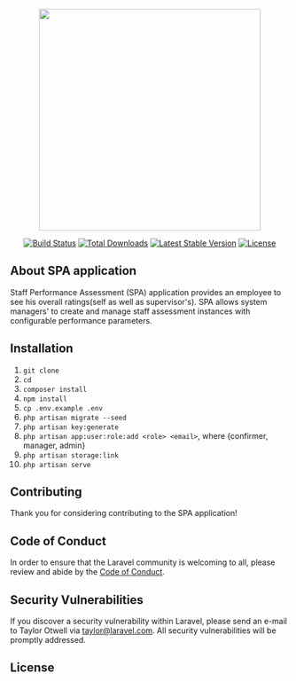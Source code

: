 <p align="center"><a href="https://laravel.com" target="_blank"><img src="https://raw.githubusercontent.com/laravel/art/master/logo-lockup/5%20SVG/2%20CMYK/1%20Full%20Color/laravel-logolockup-cmyk-red.svg" width="400"></a></p>

<p align="center">
<a href="https://travis-ci.org/laravel/framework"><img src="https://travis-ci.org/laravel/framework.svg" alt="Build Status"></a>
<a href="https://packagist.org/packages/laravel/framework"><img src="https://img.shields.io/packagist/dt/laravel/framework" alt="Total Downloads"></a>
<a href="https://packagist.org/packages/laravel/framework"><img src="https://img.shields.io/packagist/v/laravel/framework" alt="Latest Stable Version"></a>
<a href="https://packagist.org/packages/laravel/framework"><img src="https://img.shields.io/packagist/l/laravel/framework" alt="License"></a>
</p>

## About SPA application

Staff Performance Assessment (SPA) application provides an employee to see his overall ratings(self as well as supervisor\'s). SPA allows system managers\' to create and manage staff assessment instances with configurable performance parameters.

## Installation

1. `git clone`
2. `cd`
3. `composer install`
4. `npm install`
5. `cp .env.example .env`
6. `php artisan migrate --seed`
7. `php artisan key:generate`
8. `php artisan app:user:role:add <role> <email>`, where <role> {confirmer, manager, admin}
9. `php artisan storage:link`
10. `php artisan serve`

## Contributing

Thank you for considering contributing to the SPA application!

## Code of Conduct

In order to ensure that the Laravel community is welcoming to all, please review and abide by the [Code of Conduct](https://laravel.com/docs/contributions#code-of-conduct).

## Security Vulnerabilities

If you discover a security vulnerability within Laravel, please send an e-mail to Taylor Otwell via [taylor@laravel.com](mailto:taylor@laravel.com). All security vulnerabilities will be promptly addressed.

## License

